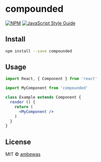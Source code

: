 # compounded

> 

[![NPM](https://img.shields.io/npm/v/compounded.svg)](https://www.npmjs.com/package/compounded) [![JavaScript Style Guide](https://img.shields.io/badge/code_style-standard-brightgreen.svg)](https://standardjs.com)

## Install

```bash
npm install --save compounded
```

## Usage

```jsx
import React, { Component } from 'react'

import MyComponent from 'compounded'

class Example extends Component {
  render () {
    return (
      <MyComponent />
    )
  }
}
```

## License

MIT © [ambewas](https://github.com/ambewas)
